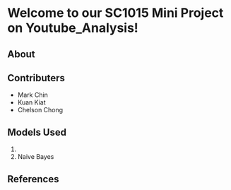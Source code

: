 # Welcome to our SC1015 Mini Project on Youtube_Analysis!

## About


## Contributers
- Mark Chin
- Kuan Kiat
- Chelson Chong

## Models Used
1.
2. Naive Bayes

## References
